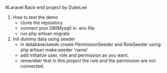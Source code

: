 #Laravel Back-end project by DukeLee

1. How to test the demo
	- clone the repository
	- connect your DB(Mysql) in .env file
	- run php artisan migrate
2. Init dummy data using seeder
	- in database/seeds create  PermissionSeeder and RoleSeeder using:
		php artisan make:seeder 'name'
	- add initialize user, role and permission as you want.
	- remember that in this project the role and the permission are not
	connected.
